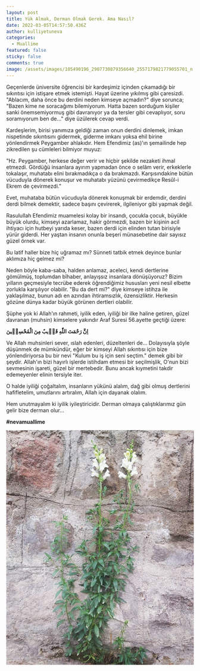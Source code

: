 ```yaml
---
layout: post
title: Yük Almak, Derman Olmak Gerek. Ama Nasıl?
date: 2022-03-05T14:57:50.436Z
author: kulliyetuneva
categories:
  - Muallime
featured: false
sticky: false
comments: true
image: /assets/images/105490196_2907730879356640_2557179821779055701_n.jpg
---
```

<!--StartFragment-->

Geçenlerde üniversite öğrencisi bir kardeşimiz içinden çıkamadığı bir sıkıntısı için istişare etmek istemişti. Hayat üzerine yıkılmış gibi çaresizdi. "Ablacım, daha önce bu derdini neden kimseye açmadın?" diye sorunca; "Bazen kime ne soracağımı bilemiyorum. Hatta bazen sorduğum kişiler sanki önemsemiyormuş gibi davranıyor ya da tersler gibi cevaplıyor, soru soramıyorum ben de..." diye üzülerek cevap verdi.

Kardeşlerim, birisi yanımıza geldiği zaman onun derdini dinlemek, imkan nispetinde sıkıntısını gidermek, giderme imkanı yoksa ehil birine yönlendirmek Peygamber ahlakıdır. Hem Efendimiz (as)'ın şemailinde hep zikredilen şu cümleleri bilmiyor muyuz:

"Hz. Peygamber, herkese değer verir ve hiçbir şekilde nezaketi ihmal etmezdi. Gördüğü insanlara ayırım yapmadan önce o selâm verir, erkeklerle tokalaşır, muhatabı elini bırakmadıkça o da bırakmazdı. Karşısındakine bütün vücuduyla dönerek konuşur ve muhatabı yüzünü çevirmedikçe Resûl-i Ekrem de çevirmezdi."

Evet, muhataba bütün vücuduyla dönerek konuşmak bir erdemdir, derdini derdi bilmek demektir, sadece başını çevirerek, ilgileniyor gibi yapmak değil.

Rasulullah Efendimiz muamelesi kolay bir insandı, çocukla çocuk, büyükle büyük olurdu, kimseyi azarlamaz, hakir görmezdi, bazen bir kişinin acil ihtiyacı için hutbeyi yarıda keser, bazen derdi için elinden tutan birisiyle yürür giderdi. Her yaştan insanın onunla beşeri münasebetine dair sayısız güzel örnek var.

Bu latif haller bize hiç uğramaz mı? Sünneti tatbik etmek deyince bunlar aklımıza hiç gelmez mi?

Neden böyle kaba-saba, halden anlamaz, aceleci, kendi dertlerine gömülmüş, toplumdan bîhaber, anlayışsız insanlara dönüşüyoruz? Bizim yılların geçmesiyle tecrübe ederek öğrendiğimiz hususları yeni nesil elbette zorlukla karşılıyor olabilir. "Bu da dert mi?" diye kimseye istihza ile yaklaşılmaz, bunun adı en azından ihtiramsızlık, özensizliktir. Herkesin gözüne dünya kadar büyük görünen dertleri olabilir.

Şüphe yok ki Allah'ın rahmeti, iyilik eden, iyiliği bir ilke haline getiren, güzel davranan (muhsin) kimselere yakındır Araf Suresi 56.ayette geçtiği üzere:

**اِنَّ رَحْمَتَ اللّٰهِ قَر۪يبٌ مِنَ الْمُحْسِن۪ينَ**

Ve Allah muhsinleri sever, ıslah edenleri, düzeltenleri de... Dolayısıyla şöyle düşünmek de mümkündür, eğer bir kimseyi Allah sıkıntısı için bize yönlendiriyorsa bu bir nevi "Kulum bu iş için seni seçtim." demek gibi bir şeydir. Allah'ın bizi hayırlı işlerde istihdam etmesi bir seçilmişlik, O'nun bizi sevmesinin işareti, güzel bir mertebedir. Bunu ancak kıymetini takdir edemeyenler elinin tersiyle iter.

O halde iyiliği çoğaltalım, insanların yükünü alalım, dağ gibi olmuş dertlerini hafifletelim, umutlarını artıralım, Allah için dayanak olalım.

Hem unutmayalım ki iyilik iyileştiricidir. Derman olmaya çalıştıklarımız gün gelir bize derman olur...

**\#nevamuallime**

![](/assets/images/105299907_2907730952689966_6562454791821477870_n.jpg)

<!--EndFragment-->